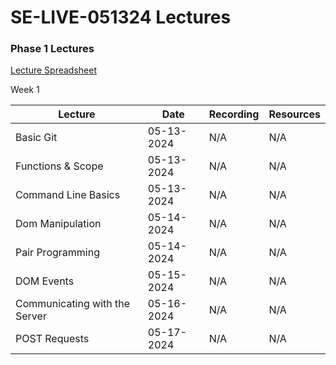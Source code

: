 # SE-LIVE-051324 Lectures

### Phase 1 Lectures

[Lecture Spreadsheet](https://docs.google.com/spreadsheets/d/15XoSRwjbq133ua6e2j21Qt7Kd9S6V-Gd9eqPVQrBrJc/edit?usp=sharing)

Week 1

<table>
  <thead>
    <th>
      Lecture
    </th>
    <th>
      Date
    </th>
    <th>
      Recording
    </th>
    <th>
      Resources
    </th>
  </thead>
  <tbody>
    <tr>
      <td>Basic Git</td>
      <td>05-13-2024</td>
      <td>N/A</td>
      <td>N/A</td>
    </tr>
    <tr>
      <td>Functions & Scope</td>
      <td>05-13-2024</td>
      <td>N/A</td>
      <td>N/A</td>
    </tr>
    <tr>
      <td>Command Line Basics</td>
      <td>05-13-2024</td>
      <td>N/A</td>
      <td>N/A</td>
    </tr>
    <tr>
      <td>Dom Manipulation</td>
      <td>05-14-2024</td>
      <td>N/A</td>
      <td>N/A</td>
    </tr>
    <tr>
      <td>Pair Programming</td>
      <td>05-14-2024</td>
      <td>N/A</td>
      <td>N/A</td>
    </tr>
    <tr>
      <td>DOM Events</td>
      <td>05-15-2024</td>
      <td>N/A</td>
      <td>N/A</td>
    </tr>
    <tr>
      <td>Communicating with the Server</td>
      <td>05-16-2024</td>
      <td>N/A</td>
      <td>N/A</td>
    </tr>
    <tr>
      <td>POST Requests</td>
      <td>05-17-2024</td>
      <td>N/A</td>
      <td>N/A</td>
    </tr>
  </tbody>
</table>
